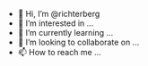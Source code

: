 - 👋 Hi, I’m @richterberg
- 👀 I’m interested in ...
- 🌱 I’m currently learning ...
- 💞️ I’m looking to collaborate on ...
- 📫 How to reach me ...

<!---
richterberg/richterberg is a ✨ special ✨ repository because its `README.md` (this file) appears on your GitHub profile.
You can click the Preview link to take a look at your changes.
--->
